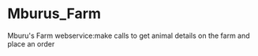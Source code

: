 # Mburus_Farm
Mburu's Farm webservice:make calls to get animal details on the farm and place an order 
